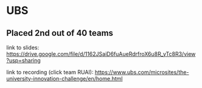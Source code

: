 # UBS

## Placed 2nd out of 40 teams

link to slides: https://drive.google.com/file/d/1162JSaiD6fuAueRdrfroX6u8R_yTc8R3/view?usp=sharing


link to recording (click team RUAI): https://www.ubs.com/microsites/the-university-innovation-challenge/en/home.html

